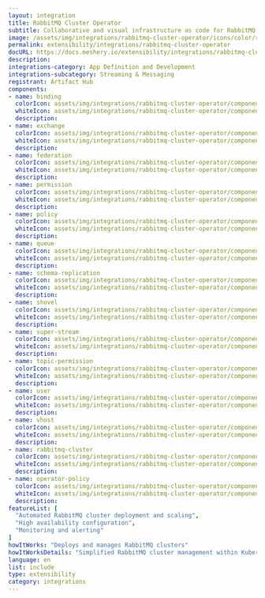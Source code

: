 ```yaml
---
layout: integration
title: RabbitMQ Cluster Operator
subtitle: Collaborative and visual infrastructure as code for RabbitMQ Cluster Operator
image: /assets/img/integrations/rabbitmq-cluster-operator/icons/color/rabbitmq-cluster-operator-color.svg
permalink: extensibility/integrations/rabbitmq-cluster-operator
docURL: https://docs.meshery.io/extensibility/integrations/rabbitmq-cluster-operator
description: 
integrations-category: App Definition and Development
integrations-subcategory: Streaming & Messaging
registrant: Artifact Hub
components: 
- name: binding
  colorIcon: assets/img/integrations/rabbitmq-cluster-operator/components/binding/icons/color/binding-color.svg
  whiteIcon: assets/img/integrations/rabbitmq-cluster-operator/components/binding/icons/white/binding-white.svg
  description: 
- name: exchange
  colorIcon: assets/img/integrations/rabbitmq-cluster-operator/components/exchange/icons/color/exchange-color.svg
  whiteIcon: assets/img/integrations/rabbitmq-cluster-operator/components/exchange/icons/white/exchange-white.svg
  description: 
- name: federation
  colorIcon: assets/img/integrations/rabbitmq-cluster-operator/components/federation/icons/color/federation-color.svg
  whiteIcon: assets/img/integrations/rabbitmq-cluster-operator/components/federation/icons/white/federation-white.svg
  description: 
- name: permission
  colorIcon: assets/img/integrations/rabbitmq-cluster-operator/components/permission/icons/color/permission-color.svg
  whiteIcon: assets/img/integrations/rabbitmq-cluster-operator/components/permission/icons/white/permission-white.svg
  description: 
- name: policy
  colorIcon: assets/img/integrations/rabbitmq-cluster-operator/components/policy/icons/color/policy-color.svg
  whiteIcon: assets/img/integrations/rabbitmq-cluster-operator/components/policy/icons/white/policy-white.svg
  description: 
- name: queue
  colorIcon: assets/img/integrations/rabbitmq-cluster-operator/components/queue/icons/color/queue-color.svg
  whiteIcon: assets/img/integrations/rabbitmq-cluster-operator/components/queue/icons/white/queue-white.svg
  description: 
- name: schema-replication
  colorIcon: assets/img/integrations/rabbitmq-cluster-operator/components/schema-replication/icons/color/schema-replication-color.svg
  whiteIcon: assets/img/integrations/rabbitmq-cluster-operator/components/schema-replication/icons/white/schema-replication-white.svg
  description: 
- name: shovel
  colorIcon: assets/img/integrations/rabbitmq-cluster-operator/components/shovel/icons/color/shovel-color.svg
  whiteIcon: assets/img/integrations/rabbitmq-cluster-operator/components/shovel/icons/white/shovel-white.svg
  description: 
- name: super-stream
  colorIcon: assets/img/integrations/rabbitmq-cluster-operator/components/super-stream/icons/color/super-stream-color.svg
  whiteIcon: assets/img/integrations/rabbitmq-cluster-operator/components/super-stream/icons/white/super-stream-white.svg
  description: 
- name: topic-permission
  colorIcon: assets/img/integrations/rabbitmq-cluster-operator/components/topic-permission/icons/color/topic-permission-color.svg
  whiteIcon: assets/img/integrations/rabbitmq-cluster-operator/components/topic-permission/icons/white/topic-permission-white.svg
  description: 
- name: user
  colorIcon: assets/img/integrations/rabbitmq-cluster-operator/components/user/icons/color/user-color.svg
  whiteIcon: assets/img/integrations/rabbitmq-cluster-operator/components/user/icons/white/user-white.svg
  description: 
- name: vhost
  colorIcon: assets/img/integrations/rabbitmq-cluster-operator/components/vhost/icons/color/vhost-color.svg
  whiteIcon: assets/img/integrations/rabbitmq-cluster-operator/components/vhost/icons/white/vhost-white.svg
  description: 
- name: rabbitmq-cluster
  colorIcon: assets/img/integrations/rabbitmq-cluster-operator/components/rabbitmq-cluster/icons/color/rabbitmq-cluster-color.svg
  whiteIcon: assets/img/integrations/rabbitmq-cluster-operator/components/rabbitmq-cluster/icons/white/rabbitmq-cluster-white.svg
  description: 
- name: operator-policy
  colorIcon: assets/img/integrations/rabbitmq-cluster-operator/components/operator-policy/icons/color/operator-policy-color.svg
  whiteIcon: assets/img/integrations/rabbitmq-cluster-operator/components/operator-policy/icons/white/operator-policy-white.svg
  description: 
featureList: [
  "Automated RabbitMQ cluster deployment and scaling",
  "High availability configuration",
  "Monitoring and alerting"
]
howItWorks: "Deploys and manages RabbitMQ clusters"
howItWorksDetails: "Simplified RabbitMQ cluster management within Kubernetes"
language: en
list: include
type: extensibility
category: integrations
---
```

